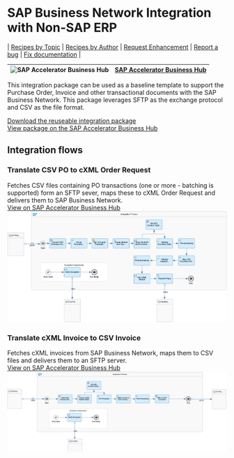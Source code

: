# SAP Business Network Integration with Non-SAP ERP

\| [Recipes by Topic](../../readme.md ) \| [Recipes by Author](../../author.md ) \| [Request Enhancement](https://github.com/SAP-samples/cloud-integration-flow/issues/new?assignees=&labels=Recipe%20Fix,enhancement&template=recipe-request.md&title=ImproveSAP%20Business%20Network%20Integration%20with%20Non-SAP%20ERP ) \| [Report a bug](https://github.com/SAP-samples/cloud-integration-flow/issues/new?assignees=&labels=Recipe%20Fix,bug&template=bug_report.md&title=Issue%20withSAP%20Business%20Network%20Integration%20with%20Non-SAP%20ERP ) \| [Fix documentation](https://github.com/SAP-samples/cloud-integration-flow/issues/new?assignees=&labels=Recipe%20Fix,documentation&template=bug_report.md&title=Docu%20fixSAP%20Business%20Network%20Integration%20with%20Non-SAP%20ERP ) \|

![SAP Accelerator Business Hub](https://github.com/SAPAPIBusinessHub.png?size=50 ) | [SAP Accelerator Business Hub](https://api.sap.com/allcommunity) |
----|----|

This integration package can be used as a baseline template to support the Purchase Order, Invoice and other transactional documents with the SAP Business Network. This package leverages SFTP as the exchange protocol and CSV as the file format.

[Download the reuseable integration package](SAPBusinessNetworkIntegrationwithNon-SAPERP.zip)\
[View package on the SAP Accelerator Business Hub](https://api.sap.com/package/SAPBusinessNetworkIntegrationwithNonSAPERP/overview)

## Integration flows

### Translate CSV PO to cXML Order Request
Fetches CSV files containing PO transactions (one or more - batching is supported) form an SFTP sever, maps these to cXML Order Request and delivers them to SAP Business Network.\
[View on SAP Accelerator Business Hub](https://api.sap.com/integrationflow/Translate_CSV_PO_to_cXML_Order_Request)
![Translate CSV PO to cXML Order Request](translate-csv-po-to-cxml-order-request.png)

### Translate cXML Invoice to CSV Invoice
Fetches cXML invoices from SAP Business Network, maps them to CSV files and delivers them to an SFTP server.\
[View on SAP Accelerator Business Hub](https://api.sap.com/integrationflow/Translate_cXML_Invoice_to_CSV_Invoice)
![Translate cXML Invoice to CSV Invoice](translate-cxml-invoice-to-csv-invoice.png)
